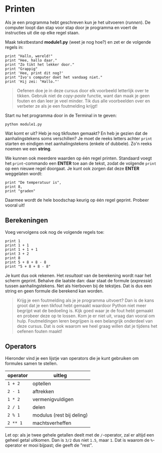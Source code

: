 # Printen

Als je een programma hebt geschreven kun je het uitvoeren (*runnen*). De computer loopt dan stap voor stap door je programma en voert de instructies uit die op elke regel staan.

Maak tekstbestand **module1.py** (weet je nog hoe?) en zet er de volgende regels in:

    print "Hallo, wereld!"
    print "Hee, hallo daar."
    print "Zo tikt het lekker door."
    print "Grappig"
    print 'Hee, print dit nog?'
    print "Ivo's computer doet het vandaag niet."
    print 'Hij zei: "Hallo."'

> Oefenen doe je in deze cursus door elk voorbeeld letterlijk over te tikken. Gebruik niet de *copy-paste* functie, want dan maak je geen fouten en dan leer je veel minder. Tik dus alle voorbeelden over en verbeter ze als je een foutmelding krijgt!

Start nu het programma door in de Terminal in te geven:

	python module1.py

Wat komt er uit? Heb je nog tikfouten gemaakt? En heb je gezien dat de aanhalingstekens soms verschillen? Je moet de reeks letters achter `print` starten en eindigen met aanhalingstekens (enkele of dubbele). Zo'n reeks noemen we een **string**.

We kunnen ook meerdere waarden op één regel printen. Standaard voegt het `print`-commando een **ENTER** toe aan de tekst, zodat de volgende `print` op een nieuwe regel doorgaat. Je kunt ook zorgen dat deze **ENTER** weggelaten wordt:

	print "De temperatuur is",
	print 8,
	print "graden"

Daarmee wordt de hele boodschap keurig op één regel geprint. Probeer vooral uit!

## Berekeningen

Voeg vervolgens ook nog de volgende regels toe:

    print 1
    print 1 + 1
    print 1 + 1 + 1
    print 3 + 2
    print 8
    print 5 + 8 + 8 - 8
    print "5 + 8 + 8 - 8"

Je kunt dus ook rekenen. Het *resultaat* van de berekening wordt naar het scherm geprint. Behalve die laatste dan: daar staat de formule (*expressie*) tussen aanhalingstekens. Net als hierboven bij de tekstjes. Dat is dus een string en geen formule die berekend kan worden.

> Krijg je een foutmelding als je je programma uitvoert? Dan is de kans groot dat je een tikfout hebt gemaakt waardoor Python niet meer begrijpt wat de bedoeling is. Kijk goed waar je de fout hebt gemaakt en probeer deze op te lossen. Kom je er niet uit, vraag dan vooral om hulp. Foutmeldingen leren begrijpen is een belangrijk onderdeel van deze cursus. Dat is ook waarom we heel graag willen dat je tijdens het oefenen fouten maakt!

## Operators

Hieronder vind je een lijstje van operators die je kunt gebruiken om formules samen te stellen.

| operator | uitleg                    |  
| -------- | ------------------------- |  
| `1 + 2`  | optellen                  |  
| `2 - 1`  | aftrekken                 |  
| `1 * 2`  | vermenigvuldigen          |  
| `2 / 1`  | delen                     |  
| `2 % 1`  | modulus (rest bij deling) |  
| `2 ** 1` | machtsverheffen           |  

Let op: als je twee gehele getallen deelt met de `/`-operator, zal er altijd een geheel getal uitkomen. Dan is `3/2` dus niet `1.5`, maar `1`. Dat is waarom de `%`-operator er mooi bijpast; die geeft de "rest".
